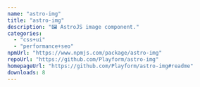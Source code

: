 ```yaml
---
name: "astro-img"
title: "astro-img"
description: "🖼️ AstroJS image component."
categories:
  - "css+ui"
  - "performance+seo"
npmUrl: "https://www.npmjs.com/package/astro-img"
repoUrl: "https://github.com/Playform/astro-img"
homepageUrl: "https://github.com/Playform/astro-img#readme"
downloads: 8
---
```


